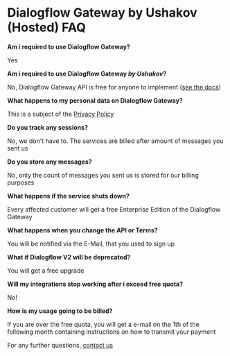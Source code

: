 # Dialogflow Gateway by Ushakov (Hosted) FAQ

**Am i required to use Dialogflow Gateway?**

Yes

**Am i required to use Dialogflow Gateway *by Ushakov*?**

No, Dialogflow Gateway API is free for anyone to implement ([see the docs](./../README.md))

**What happens to my personal data on Dialogflow Gateway?**

This is a subject of the [Privacy Policy](https://cloud.ushakov.co/privacy)

**Do you track any sessions?**

No, we don't have to. The services are billed after amount of messages you sent us

**Do you store any messages?**

No, only the count of messages you sent us is stored for our billing purposes

**What happens if the service shuts down?**

Every affected customer will get a free Enterprise Edition of the Dialogflow Gateway

**What happens when you change the API or Terms?**

You will be notified via the E-Mail, that you used to sign up

**What if Dialogflow V2 will be deprecated?**

You will get a free upgrade

**Will my integrations stop working after i exceed free quota?**

No!

**How is my usage going to be billed?**

If you are over the free quota, you will get a e-mail on the 1th of the following month containing instructions on how to transmit your payment

For any further questions, [contact us](https://ushakov.co/#contact)